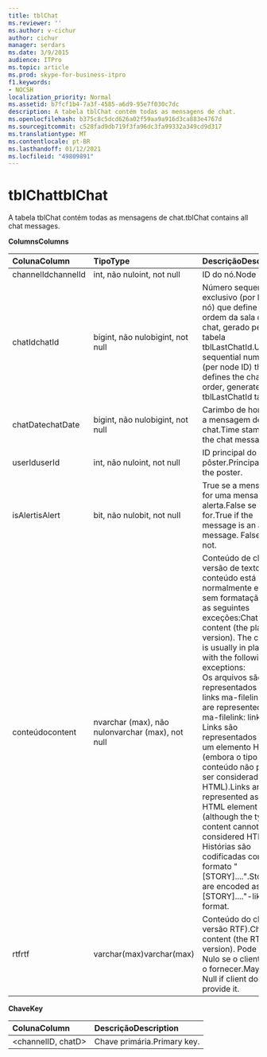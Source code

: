 ```yaml
---
title: tblChat
ms.reviewer: ''
ms.author: v-cichur
author: cichur
manager: serdars
ms.date: 3/9/2015
audience: ITPro
ms.topic: article
ms.prod: skype-for-business-itpro
f1.keywords:
- NOCSH
localization_priority: Normal
ms.assetid: b7fcf1b4-7a3f-4585-a6d9-95e7f030c7dc
description: A tabela tblChat contém todas as mensagens de chat.
ms.openlocfilehash: b375c8c5dcd626a02f59aa9a916d3ca883e4767d
ms.sourcegitcommit: c528fad9db719f3fa96dc3fa99332a349cd9d317
ms.translationtype: MT
ms.contentlocale: pt-BR
ms.lasthandoff: 01/12/2021
ms.locfileid: "49809891"
---
```

# <a name="tblchat"></a><span data-ttu-id="78fb2-103">tblChat</span><span class="sxs-lookup"><span data-stu-id="78fb2-103">tblChat</span></span>
 
<span data-ttu-id="78fb2-104">A tabela tblChat contém todas as mensagens de chat.</span><span class="sxs-lookup"><span data-stu-id="78fb2-104">tblChat contains all chat messages.</span></span>
  
<span data-ttu-id="78fb2-105">**Columns**</span><span class="sxs-lookup"><span data-stu-id="78fb2-105">**Columns**</span></span>

|<span data-ttu-id="78fb2-106">**Coluna**</span><span class="sxs-lookup"><span data-stu-id="78fb2-106">**Column**</span></span>|<span data-ttu-id="78fb2-107">**Tipo**</span><span class="sxs-lookup"><span data-stu-id="78fb2-107">**Type**</span></span>|<span data-ttu-id="78fb2-108">**Descrição**</span><span class="sxs-lookup"><span data-stu-id="78fb2-108">**Description**</span></span>|
|:-----|:-----|:-----|
|<span data-ttu-id="78fb2-109">channelId</span><span class="sxs-lookup"><span data-stu-id="78fb2-109">channelId</span></span>  <br/> |<span data-ttu-id="78fb2-110">int, não nulo</span><span class="sxs-lookup"><span data-stu-id="78fb2-110">int, not null</span></span>  <br/> |<span data-ttu-id="78fb2-111">ID do nó.</span><span class="sxs-lookup"><span data-stu-id="78fb2-111">Node ID.</span></span>  <br/> |
|<span data-ttu-id="78fb2-112">chatId</span><span class="sxs-lookup"><span data-stu-id="78fb2-112">chatId</span></span>  <br/> |<span data-ttu-id="78fb2-113">bigint, não nulo</span><span class="sxs-lookup"><span data-stu-id="78fb2-113">bigint, not null</span></span>  <br/> |<span data-ttu-id="78fb2-114">Número sequencial exclusivo (por ID do nó) que define a ordem da sala de chat, gerado pela tabela tblLastChatId.</span><span class="sxs-lookup"><span data-stu-id="78fb2-114">Unique sequential number (per node ID) that defines the chat room order, generated by tblLastChatId table.</span></span>  <br/> |
|<span data-ttu-id="78fb2-115">chatDate</span><span class="sxs-lookup"><span data-stu-id="78fb2-115">chatDate</span></span>  <br/> |<span data-ttu-id="78fb2-116">bigint, não nulo</span><span class="sxs-lookup"><span data-stu-id="78fb2-116">bigint, not null</span></span>  <br/> |<span data-ttu-id="78fb2-117">Carimbo de hora para a mensagem de chat.</span><span class="sxs-lookup"><span data-stu-id="78fb2-117">Time stamp for the chat message.</span></span>  <br/> |
|<span data-ttu-id="78fb2-118">userId</span><span class="sxs-lookup"><span data-stu-id="78fb2-118">userId</span></span>  <br/> |<span data-ttu-id="78fb2-119">int, não nulo</span><span class="sxs-lookup"><span data-stu-id="78fb2-119">int, not null</span></span>  <br/> |<span data-ttu-id="78fb2-120">ID principal do pôster.</span><span class="sxs-lookup"><span data-stu-id="78fb2-120">Principal ID of the poster.</span></span>  <br/> |
|<span data-ttu-id="78fb2-121">isAlert</span><span class="sxs-lookup"><span data-stu-id="78fb2-121">isAlert</span></span>  <br/> |<span data-ttu-id="78fb2-122">bit, não nulo</span><span class="sxs-lookup"><span data-stu-id="78fb2-122">bit, not null</span></span>  <br/> |<span data-ttu-id="78fb2-p101">True se a mensagem for uma mensagem de alerta.False se não for.</span><span class="sxs-lookup"><span data-stu-id="78fb2-p101">True if the message is an alert message. False if it is not.</span></span>  <br/> |
|<span data-ttu-id="78fb2-125">conteúdo</span><span class="sxs-lookup"><span data-stu-id="78fb2-125">content</span></span>  <br/> |<span data-ttu-id="78fb2-126">nvarchar (max), não nulo</span><span class="sxs-lookup"><span data-stu-id="78fb2-126">nvarchar (max), not null</span></span>  <br/> | <span data-ttu-id="78fb2-p102">Conteúdo de chat (a versão de texto). O conteúdo está normalmente em texto sem formatação com as seguintes exceções:</span><span class="sxs-lookup"><span data-stu-id="78fb2-p102">Chat content (the plain text version). The content is usually in plain text with the following exceptions:</span></span> <br/>  <span data-ttu-id="78fb2-129">Os arquivos são representados como links ma-filelink:.</span><span class="sxs-lookup"><span data-stu-id="78fb2-129">Files are represented as ma-filelink: links.</span></span> <br/>  <span data-ttu-id="78fb2-130">Links são representados como um elemento HTML (embora o tipo de conteúdo não possa ser considerado HTML).</span><span class="sxs-lookup"><span data-stu-id="78fb2-130">Links are represented as an HTML element (although the type of content cannot be considered HTML).</span></span> <br/>  <span data-ttu-id="78fb2-131">Histórias são codificadas como um formato "[STORY]....".</span><span class="sxs-lookup"><span data-stu-id="78fb2-131">Stories are encoded as a "[STORY]...."-like format.</span></span> <br/> |
|<span data-ttu-id="78fb2-132">rtf</span><span class="sxs-lookup"><span data-stu-id="78fb2-132">rtf</span></span>  <br/> |<span data-ttu-id="78fb2-133">varchar(max)</span><span class="sxs-lookup"><span data-stu-id="78fb2-133">varchar(max)</span></span>  <br/> |<span data-ttu-id="78fb2-134">Conteúdo do chat (a versão RTF).</span><span class="sxs-lookup"><span data-stu-id="78fb2-134">Chat content (the RTF version).</span></span> <span data-ttu-id="78fb2-135">Pode ser Nulo se o cliente não o fornecer.</span><span class="sxs-lookup"><span data-stu-id="78fb2-135">May be Null if client doesn't provide it.</span></span>  <br/> |
   
<span data-ttu-id="78fb2-136">**Chave**</span><span class="sxs-lookup"><span data-stu-id="78fb2-136">**Key**</span></span>

|<span data-ttu-id="78fb2-137">**Coluna**</span><span class="sxs-lookup"><span data-stu-id="78fb2-137">**Column**</span></span>|<span data-ttu-id="78fb2-138">**Descrição**</span><span class="sxs-lookup"><span data-stu-id="78fb2-138">**Description**</span></span>|
|:-----|:-----|
|\<channelID, chatD\>  <br/> |<span data-ttu-id="78fb2-139">Chave primária.</span><span class="sxs-lookup"><span data-stu-id="78fb2-139">Primary key.</span></span>  <br/> |
   

